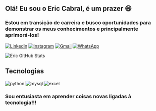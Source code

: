 ## Olá! Eu sou o Eric Cabral, é um prazer 😄

### Estou em transição de carreira e busco oportunidades para demonstrar os meus conhecimentos e principalmente aprimorá-los!

[![Linkedin](https://img.shields.io/badge/LinkedIn-0077B5?style=for-the-badge&logo=linkedin&logoColor=white)](https://www.linkedin.com/in/eric-cabral-dev/)
[![Instagram](https://img.shields.io/badge/Instagram-E4405F?style=for-the-badge&logo=instagram&logoColor=white)](https://www.instagram.com/ericcabralll/)
[![Gmail](https://img.shields.io/badge/Gmail-D14836?style=for-the-badge&logo=gmail&logoColor=white)](eric2509.cabral@gmail.com)
[![WhatsApp](https://img.shields.io/badge/WhatsApp-25D366?style=for-the-badge&logo=whatsapp&logoColor=white)](17997011599)

![Eric GitHub Stats](https://github-readme-stats.vercel.app/api?username=eric-cabral&show_icons=true&theme=algolia)
## Tecnologias
<div style='display: inline_block'>
  <img align='center' alt='python' src='https://img.shields.io/badge/Python-3776AB?style=for-the-badge&logo=python&logoColor=white' />
  <img align='center' alt='mysql' src='https://img.shields.io/badge/MySQL-00000F?style=for-the-badge&logo=mysql&logoColor=white' />
  <img align='center' alt='excel' src='https://img.shields.io/badge/Microsoft_Excel-217346?style=for-the-badge&logo=microsoft-excel&logoColor=white' />
</div>

### Sou entusiasta em aprender coisas novas ligadas à tecnologia!!!
